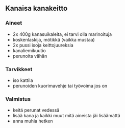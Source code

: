 ## Kanaisa kanakeitto

### Aineet
- 2x 400g kanasuikaleita, ei tarvi olla marinoituja
- koskenlaskija, mötikkä (vaikka mustaa)
- 2x pussi isoja keittojuureksia
- kanaliemikuutio
- perunoita vähän

### Tarvikkeet
- iso kattila
- perunoiden kuorimavehje tai työvoima jos on

### Valmistus
- keitä perunat vedessä
- lisää kana ja kaikki muut mitä aineista jäi lisäämättä
- anna muhia hetken

